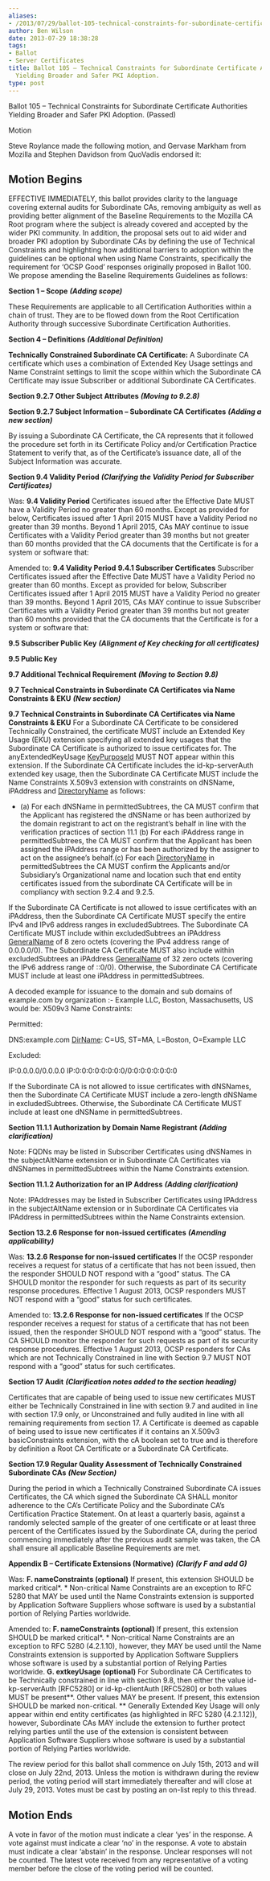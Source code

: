 ```yaml
---
aliases:
- /2013/07/29/ballot-105-technical-constraints-for-subordinate-certificate-authorities-yielding-broader-and-safer-pki-adoption/
author: Ben Wilson
date: 2013-07-29 18:38:28
tags:
- Ballot
- Server Certificates
title: Ballot 105 – Technical Constraints for Subordinate Certificate Authorities
  Yielding Broader and Safer PKI Adoption.
type: post
---
```


Ballot 105 – Technical Constraints for Subordinate Certificate Authorities Yielding Broader and Safer PKI Adoption. (Passed)

Motion

Steve Roylance made the following motion, and Gervase Markham from Mozilla and Stephen Davidson from QuoVadis endorsed it:

## Motion Begins

EFFECTIVE IMMEDIATELY, this ballot provides clarity to the language covering external audits for Subordinate CAs, removing ambiguity as well as providing better alignment of the Baseline Requirements to the Mozilla CA Root program where the subject is already covered and accepted by the wider PKI community. In addition, the proposal sets out to aid wider and broader PKI adoption by Subordinate CAs by defining the use of Technical Constraints and highlighting how additional barriers to adoption within the guidelines can be optional when using Name Constraints, specifically the requirement for ‘OCSP Good’ responses originally proposed in Ballot 100. We propose amending the Baseline Requirements Guidelines as follows:

**Section 1 – Scope** _**(Adding scope)**_

These Requirements are applicable to all Certification Authorities within a chain of trust. They are to be flowed down from the Root Certification Authority through successive Subordinate Certification Authorities.

**Section 4 – Definitions** _**(Additional Definition)**_

**Technically Constrained Subordinate CA Certificate:** A Subordinate CA certificate which uses a combination of Extended Key Usage settings and Name Constraint settings to limit the scope within which the Subordinate CA Certificate may issue Subscriber or additional Subordinate CA Certificates.

**Section 9.2.7 Other Subject Attributes** _**(Moving to 9.2.8)**_

**Section 9.2.7 Subject Information – Subordinate CA Certificates** _**(Adding a new section)**_

By issuing a Subordinate CA Certificate, the CA represents that it followed the procedure set forth in its Certificate Policy and/or Certification Practice Statement to verify that, as of the Certificate’s issuance date, all of the Subject Information was accurate.

**Section 9.4 Validity Period** _**(Clarifying the Validity Period for Subscriber Certificates)**_

Was:
**9.4 Validity Period** Certificates issued after the Effective Date MUST have a Validity Period no greater than 60 months. Except as provided for below, Certificates issued after 1 April 2015 MUST have a Validity Period no greater than 39 months. Beyond 1 April 2015, CAs MAY continue to issue Certificates with a Validity Period greater than 39 months but not greater than 60 months provided that the CA documents that the Certificate is for a system or software that:

Amended to:
**9.4 Validity Period** **9.4.1 Subscriber Certificates** Subscriber Certificates issued after the Effective Date MUST have a Validity Period no greater than 60 months. Except as provided for below, Subscriber Certificates issued after 1 April 2015 MUST have a Validity Period no greater than 39 months. Beyond 1 April 2015, CAs MAY continue to issue Subscriber Certificates with a Validity Period greater than 39 months but not greater than 60 months provided that the CA documents that the Certificate is for a system or software that:

**9.5 Subscriber Public Key** _**(Alignment of Key checking for all certificates)**_

**9.5 Public Key**

**9.7 Additional Technical Requirement** _**(Moving to Section 9.8)**_

**9.7 Technical Constraints in Subordinate CA Certificates via Name Constraints & EKU** _**(New section)**_

**9.7 Technical Constraints in Subordinate CA Certificates via Name Constraints & EKU** For a Subordinate CA Certificate to be considered Technically Constrained, the certificate MUST include an Extended Key Usage (EKU) extension specifying all extended key usages that the Subordinate CA Certificate is authorized to issue certificates for. The anyExtendedKeyUsage [KeyPurposeId][1] MUST NOT appear within this extension. If the Subordinate CA Certificate includes the id-kp-serverAuth extended key usage, then the Subordinate CA Certificate MUST include the Name Constraints X.509v3 extension with constraints on dNSName, iPAddress and [DirectoryName][2] as follows:

- (a) For each dNSName in permittedSubtrees, the CA MUST confirm that the Applicant has registered the dNSName or has been authorized by the domain registrant to act on the registrant’s behalf in line with the verification practices of section 11.1 (b) For each iPAddress range in permittedSubtrees, the CA MUST confirm that the Applicant has been assigned the iPAddress range or has been authorized by the assigner to act on the assignee’s behalf.(c) For each [DirectoryName][2] in permittedSubtrees the CA MUST confirm the Applicants and/or Subsidiary’s Organizational name and location such that end entity certificates issued from the subordinate CA Certificate will be in compliancy with section 9.2.4 and 9.2.5.

If the Subordinate CA Certificate is not allowed to issue certificates with an iPAddress, then the Subordinate CA Certificate MUST specify the entire IPv4 and IPv6 address ranges in excludedSubtrees. The Subordinate CA Certificate MUST include within excludedSubtrees an iPAddress [GeneralName][3] of 8 zero octets (covering the IPv4 address range of 0.0.0.0/0). The Subordinate CA Certificate MUST also include within excludedSubtrees an iPAddress [GeneralName][3] of 32 zero octets (covering the IPv6 address range of ::0/0). Otherwise, the Subordinate CA Certificate MUST include at least one iPAddress in permittedSubtrees.

A decoded example for issuance to the domain and sub domains of example.com by organization :- Example LLC, Boston, Massachusetts, US would be:
X509v3 Name Constraints:

Permitted:

DNS:example.com [DirName][4]: C=US, ST=MA, L=Boston, O=Example LLC

Excluded:

IP:0.0.0.0/0.0.0.0 IP:0:0:0:0:0:0:0:0/0:0:0:0:0:0:0:0

If the Subordinate CA is not allowed to issue certificates with dNSNames, then the Subordinate CA Certificate MUST include a zero-length dNSName in excludedSubtrees. Otherwise, the Subordinate CA Certificate MUST include at least one dNSName in permittedSubtrees.

**Section 11.1.1 Authorization by Domain Name Registrant** _**(Adding clarification)**_

Note: FQDNs may be listed in Subscriber Certificates using dNSNames in the subjectAltName extension or in Subordinate CA Certificates via dNSNames in permittedSubtrees within the Name Constraints extension.

**Section 11.1.2 Authorization for an IP Address** _**(Adding clarification)**_

Note: IPAddresses may be listed in Subscriber Certificates using IPAddress in the subjectAltName extension or in Subordinate CA Certificates via IPAddress in permittedSubtrees within the Name Constraints extension.

**Section 13.2.6 Response for non-issued certificates** _**(Amending applicability)**_

Was:
**13.2.6 Response for non-issued certificates** If the OCSP responder receives a request for status of a certificate that has not been issued, then the responder SHOULD NOT respond with a “good” status. The CA SHOULD monitor the responder for such requests as part of its security response procedures. Effective 1 August 2013, OCSP responders MUST NOT respond with a “good” status for such certificates.

Amended to:
**13.2.6 Response for non-issued certificates** If the OCSP responder receives a request for status of a certificate that has not been issued, then the responder SHOULD NOT respond with a “good” status. The CA SHOULD monitor the responder for such requests as part of its security response procedures. Effective 1 August 2013, OCSP responders for CAs which are not Technically Constrained in line with Section 9.7 MUST NOT respond with a “good” status for such certificates.

**Section 17 Audit** _**(Clarification notes added to the section heading)**_

Certificates that are capable of being used to issue new certificates MUST either be Technically Constrained in line with section 9.7 and audited in line with section 17.9 only, or Unconstrained and fully audited in line with all remaining requirements from section 17. A Certificate is deemed as capable of being used to issue new certificates if it contains an X.509v3 basicConstraints extension, with the cA boolean set to true and is therefore by definition a Root CA Certificate or a Subordinate CA Certificate.

**Section 17.9 Regular Quality Assessment of Technically Constrained Subordinate CAs** _**(New Section)**_

During the period in which a Technically Constrained Subordinate CA issues Certificates, the CA which signed the Subordinate CA SHALL monitor adherence to the CA’s Certificate Policy and the Subordinate CA’s Certification Practice Statement. On at least a quarterly basis, against a randomly selected sample of the greater of one certificate or at least three percent of the Certificates issued by the Subordinate CA, during the period commencing immediately after the previous audit sample was taken, the CA shall ensure all applicable Baseline Requirements are met.

**Appendix B – Certificate Extensions (Normative)** _**(Clarify F and add G)**_

Was:
**F. nameConstraints (optional)** If present, this extension SHOULD be marked critical\*. * Non-critical Name Constraints are an exception to RFC 5280 that MAY be used until the Name Constraints extension is supported by Application Software Suppliers whose software is used by a substantial portion of Relying Parties worldwide.

Amended to:
**F. nameConstraints (optional)** If present, this extension SHOULD be marked critical\*. * Non-critical Name Constraints are an exception to RFC 5280 (4.2.1.10), however, they MAY be used until the Name Constraints extension is supported by Application Software Suppliers whose software is used by a substantial portion of Relying Parties worldwide. **G. extkeyUsage (optional)** For Subordinate CA Certificates to be Technically constrained in line with section 9.8, then either the value id-kp-serverAuth \[RFC5280\] or id-kp-clientAuth \[RFC5280\] or both values MUST be present\*\*. Other values MAY be present. If present, this extension SHOULD be marked non-critical. \*\* Generally Extended Key Usage will only appear within end entity certificates (as highlighted in RFC 5280 (4.2.1.12)), however, Subordinate CAs MAY include the extension to further protect relying parties until the use of the extension is consistent between Application Software Suppliers whose software is used by a substantial portion of Relying Parties worldwide.

The review period for this ballot shall commence on July 15th, 2013 and will close on July 22nd, 2013. Unless the motion is withdrawn during the review period, the voting period will start immediately thereafter and will close at July 29, 2013. Votes must be cast by posting an on-list reply to this thread.

## Motion Ends

A vote in favor of the motion must indicate a clear ‘yes’ in the response. A vote against must indicate a clear ‘no’ in the response. A vote to abstain must indicate a clear ‘abstain’ in the response. Unclear responses will not be counted. The latest vote received from any representative of a voting member before the close of the voting period will be counted.

[1]: /wiki/KeyPurposeId
[2]: /wiki/DirectoryName
[3]: /wiki/GeneralName
[4]: /wiki/DirName